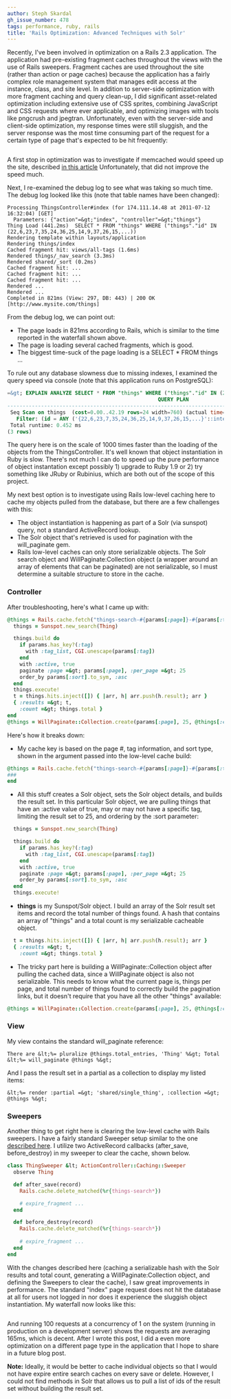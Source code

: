 ```yaml
---
author: Steph Skardal
gh_issue_number: 478
tags: performance, ruby, rails
title: 'Rails Optimization: Advanced Techniques with Solr'
---
```




Recently, I've been involved in optimization on a Rails 2.3 application. The application had pre-existing fragment caches throughout the views with the use of Rails sweepers. Fragment caches are used throughout the site (rather than action or page caches) because the application has a fairly complex role management system that manages edit access at the instance, class, and site level. In addition to server-side optimization with more fragment caching and query clean-up, I did significant asset-related optimization including extensive use of CSS sprites, combining JavaScript and CSS requests where ever applicable, and optimizing images with tools like pngcrush and jpegtran. Unfortunately, even with the server-side and client-side optimization, my response times were still sluggish, and the server response was the most time consuming part of the request for a certain type of page that's expected to be hit frequently:

<img alt="" border="0" id="BLOGGER_PHOTO_ID_5628578619063114610" src="/blog/2011/07/22/rails-optimization-advanced-techniques/image-0.png" style="display:block; margin:0px auto 10px; text-align:center;cursor:pointer; cursor:hand;"/>

A first stop in optimization was to investigate if memcached would speed up the site, described [in this article](http://blog.endpoint.com/2011/07/raw-caching-performance-in-rubyrails.html) Unfortunately, that did not improve the speed much.

Next, I re-examined the debug log to see what was taking so much time. The debug log looked like this (note that table names have been changed):

```nohighlight
Processing ThingsController#index (for 174.111.14.48 at 2011-07-12 16:32:04) [GET]
  Parameters: {"action"=&gt;"index", "controller"=&gt;"things"}
Thing Load (441.2ms)  SELECT * FROM "things" WHERE ("things"."id" IN (22,6,23,7,35,24,36,25,14,9,37,26,15,...)) 
Rendering template within layouts/application
Rendering things/index
Cached fragment hit: views/all-tags (1.6ms)
Rendered things/_nav_search (3.3ms)
Rendered shared/_sort (0.2ms)
Cached fragment hit: ...
Cached fragment hit: ...
Cached fragment hit: ...
Rendered ...
Rendered ...
Completed in 821ms (View: 297, DB: 443) | 200 OK [http://www.mysite.com/things]
```

From the debug log, we can point out:

- The page loads in 821ms according to Rails, which is similar to the time reported in the waterfall shown above.
- The page is loading several cached fragments, which is good.
- The biggest time-suck of the page loading is a SELECT * FROM things ...

To rule out any database slowness due to missing indexes, I examined the query speed via console (note that this application runs on PostgreSQL):

```sql
=&gt; EXPLAIN ANALYZE SELECT * FROM "things" WHERE ("things"."id" IN (22,6,23,7,35,24,36,25,14,9,37,26,15,...));
                                                 QUERY PLAN                                                 
------------------------------------------------------------------------------------------------------------
 Seq Scan on things  (cost=0.00..42.19 rows=24 width=760) (actual time=0.023..0.414 rows=25 loops=1)
   Filter: (id = ANY ('{22,6,23,7,35,24,36,25,14,9,37,26,15,...}'::integer[]))
 Total runtime: 0.452 ms
(3 rows)
```

 

The query here is on the scale of 1000 times faster than the loading of the objects from the ThingsController. It's well known that object instantiation in Ruby is slow. There's not much I can do to speed up the pure performance of object instantation except possibly 1) upgrade to Ruby 1.9 or 2) try something like JRuby or Rubinius, which are both out of the scope of this project.

My next best option is to investigate using Rails low-level caching here to cache my objects pulled from the database, but there are a few challenges with this:

- The object instantiation is happening as part of a Solr (via sunspot) query, not a standard ActiveRecord lookup.
- The Solr object that's retrieved is used for pagination with the will_paginate gem.
- Rails low-level caches can only store serializable objects. The Solr search object and WillPaginate:Collection object (a wrapper around an array of elements that can be paginated) are not serializable, so I must determine a suitable structure to store in the cache.

### Controller

After troubleshooting, here's what I came up with:

```ruby
@things = Rails.cache.fetch("things-search-#{params[:page]}-#{params[:tag]}-#{params[:sort]}") do  
  things = Sunspot.new_search(Thing)

  things.build do
    if params.has_key?(:tag)
      with :tag_list, CGI.unescape(params[:tag])
    end
    with :active, true
    paginate :page =&gt; params[:page], :per_page =&gt; 25
    order_by params[:sort].to_sym, :asc
  end
  things.execute!
  t = things.hits.inject([]) { |arr, h| arr.push(h.result); arr }
  { :results =&gt; t,  
    :count =&gt; things.total }
end 
@things = WillPaginate::Collection.create(params[:page], 25, @things[:count]) { |pager| pager.replace(@things[:results]) }
```

Here's how it breaks down:

- My cache key is based on the page #, tag information, and sort type, shown in the argument passed into the low-level cache build:

```ruby
@things = Rails.cache.fetch("things-search-#{params[:page]}-#{params[:tag]}-#{params[:sort]}") do  
###
end 
```

- All this stuff creates a Solr object, sets the Solr object details, and builds the result set. In this particular Solr object, we are pulling things that have an :active value of true, may or may not have a specific tag, limiting the result set to 25, and ordering by the :sort parameter:

```ruby
  things = Sunspot.new_search(Thing)

  things.build do
    if params.has_key?(:tag)
      with :tag_list, CGI.unescape(params[:tag])
    end
    with :active, true
    paginate :page =&gt; params[:page], :per_page =&gt; 25
    order_by params[:sort].to_sym, :asc
  end
  things.execute!
```

- **things** is my Sunspot/Solr object. I build an array of the Solr result set items and  record the total number of things found. A hash that contains an array of "things" and a total count is my serializable cacheable object.

```ruby
  t = things.hits.inject([]) { |arr, h| arr.push(h.result); arr }
  { :results =&gt; t,  
    :count =&gt; things.total }
```

- The tricky part here is building a WillPaginate::Collection object after pulling the cached data, since a WillPaginate object is also not serializable. This needs to know what the current page is, things per page, and total number of things found to correctly build the pagination links, but it doesn't require that you have all the other "things" available:

```ruby
@things = WillPaginate::Collection.create(params[:page], 25, @things[:count]) { |pager| pager.replace(@things[:results]) }
```

### View

My view contains the standard will_paginate reference:

```nohighlight
There are &lt;%= pluralize @things.total_entries, 'Thing' %&gt; Total
&lt;%= will_paginate @things %&gt;
```

And I pass the result set in a partial as a collection to display my listed items:

```nohighlight
&lt;%= render :partial =&gt; 'shared/single_thing', :collection =&gt; @things %&gt;
```

### Sweepers

Another thing to get right here is clearing the low-level cache with Rails sweepers. I have a fairly standard Sweeper setup similar to the one [described here](http://api.rubyonrails.org/classes/ActionController/Caching/Sweeping.html). I utilize two ActiveRecord callbacks (after_save, before_destroy) in my sweeper to clear the cache, shown below.

```ruby
class ThingSweeper &lt; ActionController::Caching::Sweeper
  observe Thing

  def after_save(record)
    Rails.cache.delete_matched(%r{things-search*})

    # expire_fragment ...
  end

  def before_destroy(record)
    Rails.cache.delete_matched(%r{things-search*})
 
    # expire_fragment ...
  end
end
```

With the changes described here (caching a serializable hash with the Solr results and total count, generating a WillPaginate:Collection object, and defining the Sweepers to clear the cache), I saw great improvements in performance. The standard "index" page request does not hit the database at all for users not logged in nor does it experience the sluggish object instantiation. My waterfall now looks like this:

<img alt="" border="0" id="BLOGGER_PHOTO_ID_5628578620851292354" src="/blog/2011/07/22/rails-optimization-advanced-techniques/image-1.png" style="display:block; margin:0px auto 10px; text-align:center;cursor:pointer; cursor:hand;"/>

And running 100 requests at a concurrency of 1 on the system (running in production on a development server) shows the requests are averaging 165ms, which is decent. After I wrote this post, I did a even more optimization on a different page type in the application that I hope to share in a future blog post.

**Note:** Ideally, it would be better to cache individual objects so that I would not have expire entire search caches on every save or delete. However, I could not find methods in Solr that allows us to pull a list of ids of the result set without building the result set.


